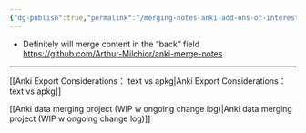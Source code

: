 ```yaml
---
{"dg-publish":true,"permalink":"/merging-notes-anki-add-ons-of-interest/","noteIcon":"2","created":"","updated":""}
---
```


- Definitely will merge content in the “back” field
https://github.com/Arthur-Milchior/anki-merge-notes

---
[[Anki Export Considerations： text vs apkg\|Anki Export Considerations： text vs apkg]]

[[Anki data merging project (WIP w ongoing change log)\|Anki data merging project (WIP w ongoing change log)]]